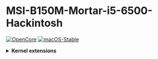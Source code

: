 # MSI-B150M-Mortar-i5-6500-Hackintosh
[![OpenCore](https://img.shields.io/badge/OpenCore-0.5.9-blue.svg)](https://github.com/acidanthera/OpenCorePkg)
[![macOS-Stable](https://img.shields.io/badge/macOS-10.15.7-brightgreen.svg)](https://www.apple.com/macos/monterey)

<details>
<summary><strong>Kernel extensions</strong></summary>
<br>

| Kext                   | Version        |
|:---------------------- | -------------- |
| Lilu                   | 1.6.3          |
| VirtualSMC             | 1.3.0          |
| WhateverGreen          | 1.6.3          |
| AppleALC               | 1.7.8          |
| RealtekRTL8111.kext    | 2.4.2          |
| SMCProcessor           | 1.3.0          |
| SMCSuperIO             | 1.3.0          |
| USBPort                | Manual         |

  </details>
